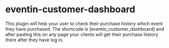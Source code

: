 # eventin-customer-dashboard
This plugin will help your user to check their purchase history which event they have purchased. The shortcode is [eventin_customer_dashboard] and after pasting this on any page your clients will get their purchase history there after they have log in.
